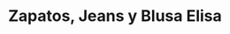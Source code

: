 ---
title: "Zapatos, Jeans y Blusa Elisa"
url: /santa-catarina-pinula/zapatos-jeans-y-blusa-elisa/
shop: Schuhe
---